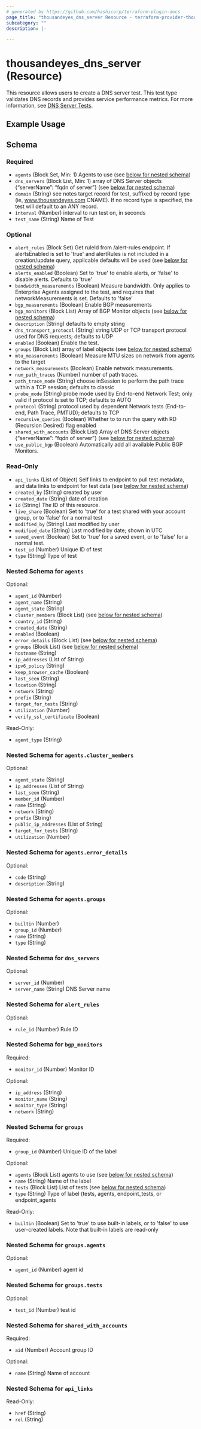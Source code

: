 ```yaml
---
# generated by https://github.com/hashicorp/terraform-plugin-docs
page_title: "thousandeyes_dns_server Resource - terraform-provider-thousandeyes"
subcategory: ""
description: |-
  
---
```


# thousandeyes_dns_server (Resource)

This resource allows users to create a DNS server test. This test type validates DNS records and provides service performance metrics. For more information, see [DNS Server Tests](https://docs.thousandeyes.com/product-documentation/internet-and-wan-monitoring/tests#dns-server-test).

## Example Usage

<!-- schema generated by tfplugindocs -->
## Schema

### Required

- `agents` (Block Set, Min: 1) Agents to use (see [below for nested schema](#nestedblock--agents))
- `dns_servers` (Block List, Min: 1) array of DNS Server objects {“serverName”: “fqdn of server”} (see [below for nested schema](#nestedblock--dns_servers))
- `domain` (String) see notes	target record for test, suffixed by record type (ie, www.thousandeyes.com CNAME). If no record type is specified, the test will default to an ANY record.
- `interval` (Number) interval to run test on, in seconds
- `test_name` (String) Name of Test

### Optional

- `alert_rules` (Block Set) Get ruleId from /alert-rules endpoint. If alertsEnabled is set to 'true' and alertRules is not included in a creation/update query, applicable defaults will be used (see [below for nested schema](#nestedblock--alert_rules))
- `alerts_enabled` (Boolean) Set to 'true' to enable alerts, or 'false' to disable alerts. Defaults to 'true'
- `bandwidth_measurements` (Boolean) Measure bandwidth. Only applies to Enterprise Agents assigned to the test, and requires that networkMeasurements is set. Defaults to 'false'
- `bgp_measurements` (Boolean) Enable BGP measurements
- `bgp_monitors` (Block List) Array of BGP Monitor objects (see [below for nested schema](#nestedblock--bgp_monitors))
- `description` (String) defaults to empty string
- `dns_transport_protocol` (String) string	UDP or TCP	transport protocol used for DNS requests; defaults to UDP
- `enabled` (Boolean) Enable the test.
- `groups` (Block List) array of label objects (see [below for nested schema](#nestedblock--groups))
- `mtu_measurements` (Boolean) Measure MTU sizes on network from agents to the target
- `network_measurements` (Boolean) Enable network measurements.
- `num_path_traces` (Number) number of path traces.
- `path_trace_mode` (String) choose inSession to perform the path trace within a TCP session; defaults to classic
- `probe_mode` (String) probe mode used by End-to-end Network Test; only valid if protocol is set to TCP; defaults to AUTO
- `protocol` (String) protocol used by dependent Network tests (End-to-end, Path Trace, PMTUD); defaults to TCP
- `recursive_queries` (Boolean) Whether to to run the query with RD (Recursion Desired) flag enabled
- `shared_with_accounts` (Block List) Array of DNS Server objects {“serverName”: “fqdn of server”} (see [below for nested schema](#nestedblock--shared_with_accounts))
- `use_public_bgp` (Boolean) Automatically add all available Public BGP Monitors.

### Read-Only

- `api_links` (List of Object) Self links to endpoint to pull test metadata, and data links to endpoint for test data (see [below for nested schema](#nestedatt--api_links))
- `created_by` (String) created by user
- `created_date` (String) date of creation
- `id` (String) The ID of this resource.
- `live_share` (Boolean) Set to 'true' for a test shared with your account group, or to 'false' for a normal test
- `modified_by` (String) Last modified by user
- `modified_date` (String) Last modified by date; shown in UTC
- `saved_event` (Boolean) Set to 'true' for a saved event, or to 'false' for a normal test.
- `test_id` (Number) Unique ID of test
- `type` (String) Type of test

<a id="nestedblock--agents"></a>
### Nested Schema for `agents`

Optional:

- `agent_id` (Number)
- `agent_name` (String)
- `agent_state` (String)
- `cluster_members` (Block List) (see [below for nested schema](#nestedblock--agents--cluster_members))
- `country_id` (String)
- `created_date` (String)
- `enabled` (Boolean)
- `error_details` (Block List) (see [below for nested schema](#nestedblock--agents--error_details))
- `groups` (Block List) (see [below for nested schema](#nestedblock--agents--groups))
- `hostname` (String)
- `ip_addresses` (List of String)
- `ipv6_policy` (String)
- `keep_browser_cache` (Boolean)
- `last_seen` (String)
- `location` (String)
- `network` (String)
- `prefix` (String)
- `target_for_tests` (String)
- `utilization` (Number)
- `verify_ssl_certificate` (Boolean)

Read-Only:

- `agent_type` (String)

<a id="nestedblock--agents--cluster_members"></a>
### Nested Schema for `agents.cluster_members`

Optional:

- `agent_state` (String)
- `ip_addresses` (List of String)
- `last_seen` (String)
- `member_id` (Number)
- `name` (String)
- `network` (String)
- `prefix` (String)
- `public_ip_addresses` (List of String)
- `target_for_tests` (String)
- `utilization` (Number)


<a id="nestedblock--agents--error_details"></a>
### Nested Schema for `agents.error_details`

Optional:

- `code` (String)
- `description` (String)


<a id="nestedblock--agents--groups"></a>
### Nested Schema for `agents.groups`

Optional:

- `builtin` (Number)
- `group_id` (Number)
- `name` (String)
- `type` (String)



<a id="nestedblock--dns_servers"></a>
### Nested Schema for `dns_servers`

Optional:

- `server_id` (Number)
- `server_name` (String) DNS Server name


<a id="nestedblock--alert_rules"></a>
### Nested Schema for `alert_rules`

Optional:

- `rule_id` (Number) Rule ID


<a id="nestedblock--bgp_monitors"></a>
### Nested Schema for `bgp_monitors`

Required:

- `monitor_id` (Number) Monitor ID

Optional:

- `ip_address` (String)
- `monitor_name` (String)
- `monitor_type` (String)
- `network` (String)


<a id="nestedblock--groups"></a>
### Nested Schema for `groups`

Required:

- `group_id` (Number) Unique ID of the label

Optional:

- `agents` (Block List) agents to use (see [below for nested schema](#nestedblock--groups--agents))
- `name` (String) Name of the label
- `tests` (Block List) List of tests (see [below for nested schema](#nestedblock--groups--tests))
- `type` (String) Type of label (tests, agents, endpoint_tests, or endpoint_agents

Read-Only:

- `builtin` (Boolean) Set to 'true' to use built-in labels, or to 'false' to use user-created labels. Note that built-in labels are read-only

<a id="nestedblock--groups--agents"></a>
### Nested Schema for `groups.agents`

Optional:

- `agent_id` (Number) agent id


<a id="nestedblock--groups--tests"></a>
### Nested Schema for `groups.tests`

Optional:

- `test_id` (Number) test id



<a id="nestedblock--shared_with_accounts"></a>
### Nested Schema for `shared_with_accounts`

Required:

- `aid` (Number) Account group ID

Optional:

- `name` (String) Name of account


<a id="nestedatt--api_links"></a>
### Nested Schema for `api_links`

Read-Only:

- `href` (String)
- `rel` (String)


